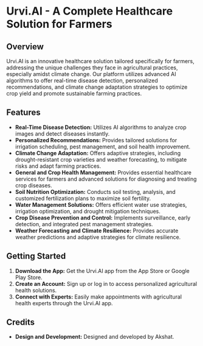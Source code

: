 # Urvi.AI - A Complete Healthcare Solution for Farmers

## Overview
Urvi.AI is an innovative healthcare solution tailored specifically for farmers, addressing the unique challenges they face in agricultural practices, especially amidst climate change. Our platform utilizes advanced AI algorithms to offer real-time disease detection, personalized recommendations, and climate change adaptation strategies to optimize crop yield and promote sustainable farming practices.

## Features
- **Real-Time Disease Detection:** Utilizes AI algorithms to analyze crop images and detect diseases instantly.
- **Personalized Recommendations:** Provides tailored solutions for irrigation scheduling, pest management, and soil health improvement.
- **Climate Change Adaptation:** Offers adaptive strategies, including drought-resistant crop varieties and weather forecasting, to mitigate risks and adapt farming practices.
- **General and Crop Health Management:** Provides essential healthcare services for farmers and advanced solutions for diagnosing and treating crop diseases.
- **Soil Nutrition Optimization:** Conducts soil testing, analysis, and customized fertilization plans to maximize soil fertility.
- **Water Management Solutions:** Offers efficient water use strategies, irrigation optimization, and drought mitigation techniques.
- **Crop Disease Prevention and Control:** Implements surveillance, early detection, and integrated pest management strategies.
- **Weather Forecasting and Climate Resilience:** Provides accurate weather predictions and adaptive strategies for climate resilience.

## Getting Started
1. **Download the App:** Get the Urvi.AI app from the App Store or Google Play Store.
2. **Create an Account:** Sign up or log in to access personalized agricultural health solutions.
3. **Connect with Experts:** Easily make appointments with agricultural health experts through the Urvi.AI app.



## Credits
- **Design and Development:** Designed and developed by Akshat.

